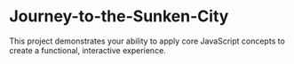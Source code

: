 # Journey-to-the-Sunken-City
This project demonstrates your ability to apply core JavaScript concepts to create a functional, interactive experience.
